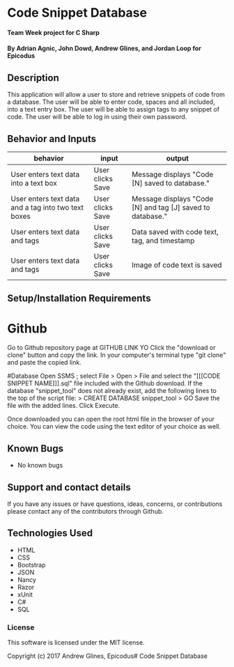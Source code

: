 # Code Snippet Database

#### Team Week project for C Sharp

#### **By Adrian Agnic, John Dowd, Andrew Glines, and Jordan Loop for Epicodus**

## Description

This application will allow a user to store and retrieve snippets of code from a database.
The user will be able to enter code, spaces and all included, into a text entry box.
The user will be able to assign tags to any snippet of code.
The user will be able to log in using their own password.


## Behavior and Inputs

|  behavior | input  | output  |
|---|---|---|
| User enters text data into a text box | User clicks Save | Message displays "Code [N] saved to database." |
| User enters text data and a tag into two text boxes | User clicks Save | Message displays "Code [N] and tag [J] saved to database." |
| User enters text data and tags | User clicks Save | Data saved with code text, tag, and timestamp |
| User enters text data and tags | User clicks Save | Image of code text is saved |





## Setup/Installation Requirements
# Github

Go to Github repository page at GITHUB LINK YO
Click the "download or clone" button and copy the link.
In your computer's terminal type "git clone" and paste the copied link.

#Database
Open SSMS ; select File > Open > File and select the "[[[CODE SNIPPET NAME]]].sql" file included with the Github download.  If the database "snippet_tool" does not already exist, add the following lines to the top of the script file:
\> CREATE DATABASE snippet_tool
\> GO
Save the file with the added lines.
Click Execute.


Once downloaded you can open the root html file in the browser of your choice.
You can view the code using the text editor of your choice as well.

## Known Bugs

* No known bugs

## Support and contact details

If you have any issues or have questions, ideas, concerns, or contributions please contact any of the contributors through Github.

## Technologies Used

* HTML
* CSS
* Bootstrap
* JSON
* Nancy
* Razor
* xUnit
* C#
* SQL

### License
This software is licensed under the MIT license.

Copyright (c) 2017 Andrew Glines, Epicodus# Code Snippet Database